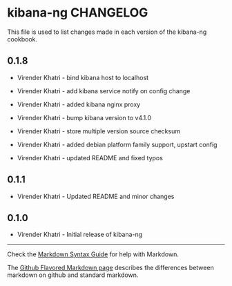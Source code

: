 kibana-ng CHANGELOG
===================

This file is used to list changes made in each version of the kibana-ng cookbook.

0.1.8
-----

- Virender Khatri - bind kibana host to localhost

- Virender Khatri - add kibana service notify on config change

- Virender Khatri - added kibana nginx proxy

- Virender Khatri - bump kibana version to v4.1.0

- Virender Khatri - store multiple version source checksum

- Virender Khatri - added debian platform family support, upstart config

- Virender Khatri - updated README and fixed typos

0.1.1
-----

- Virender Khatri - Updated README and minor changes

0.1.0
-----

- Virender Khatri - Initial release of kibana-ng

- - -
Check the [Markdown Syntax Guide](http://daringfireball.net/projects/markdown/syntax) for help with Markdown.

The [Github Flavored Markdown page](http://github.github.com/github-flavored-markdown/) describes the differences between markdown on github and standard markdown.
